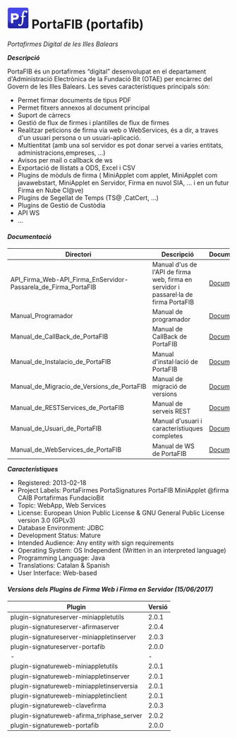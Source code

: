 # ![Logo](https://github.com/GovernIB/maven/raw/binaris/portafib/projectinfo_Attachments/icon.jpg) PortaFIB (portafib)
 *Portafirmes Digital de les Illes Balears*

***Descripció***

PortaFIB és un portafirmes “digital” desenvolupat en el departament d'Administració Electrònica de la Fundació Bit (OTAE) per encàrrec del Govern de les Illes Balears.
Les seves característiques principals són:
* Permet firmar documents de tipus PDF
* Permet fitxers annexos al document principal
* Suport de càrrecs
* Gestió de flux de firmes i plantilles de flux de firmes
* Realitzar peticions de firma via web o WebServices, és a dir, a traves d'un usuari persona o un usuari-aplicació.
* Multientitat (amb una sol servidor es pot donar servei a varies entitats, administracions,empreses, ...)
* Avisos per mail o callback de ws
* Exportació de llistats a ODS, Excel i CSV
* Plugins de mòduls de firma ( MiniApplet com applet, MiniApplet com javawebstart, MiniApplet en Servidor, Firma en nuvol SIA, ... i en un futur Firma en Nube Cl@ve)
* Plugins de Segellat de Temps (TS@ ,CatCert, ...)
* Plugins de Gestió de Custòdia
* API WS
* ...


#### ***Documentació***

Directori | Descripció | Documentació
------------ | ------------- | -------------
API_Firma_Web-API_Firma_EnServidor-Passarela_de_Firma_PortaFIB | Manual d'us de l'API de firma web, firma en servidor i passarel·la de firma PortaFIB | [Documenatció](./doc/API_Firma_Web-API_Firma_EnServidor-Passarela_de_Firma_PortaFIB.odt)
Manual_Programador | Manual de programador | [Documenatció](./doc/Manual_Programador.odt)
Manual_de_CallBack_de_PortaFIB | Manual de CallBack de PortaFIB | [Documenatció](./doc/Manual_de_CallBack_de_PortaFIB.odt)
Manual_de_Instalacio_de_PortaFIB | Manual d'instal·lació de PortaFIB | [Documenatció](./doc/Manual_de_Instalacio_de_PortaFIB.odt)
Manual_de_Migracio_de_Versions_de_PortaFIB | Manual de migració de versions | [Documenatció](./doc/Manual_de_Migracio_de_Versions_de_PortaFIB.odt)
Manual_de_RESTServices_de_PortaFIB | Manual de serveis REST | [Documenatció](./doc/Manual_de_RESTServices_de_PortaFIB.odt)
Manual_de_Usuari_de_PortaFIB | Manual d'usuari i característiuques completes | [Documenatció](./doc/Manual_de_Usuari_de_PortaFIB.odt)
Manual_de_WebServices_de_PortaFIB | Manual de WS de PortaFIB | [Documenatció](./doc/Manual_de_WebServices_de_PortaFIB.odt)

***Característiques***

* Registered: 2013-02-18 
* Project Labels: PortaFirmes  PortaSignatures  PortaFIB  MiniApplet @firma  CAIB  Portafirmas  FundacioBit  
* Topic: WebApp, Web Services
* License: European Union Public License & GNU General Public License version 3.0 (GPLv3)
* Database Environment:  JDBC
* Development Status: Mature
* Intended Audience:  Any entity with sign requirements
* Operating System:  OS Independent (Written in an interpreted language)
* Programming Language:  Java
* Translations: Catalan & Spanish
* User Interface: Web-based





#### ***Versions dels Plugins de Firma Web i Firma en Servidor (15/06/2017)***

| Plugin  | Versió |
| ------------- | ------------- |
| plugin-signatureserver-miniappletutils | 2.0.1  |
| plugin-signatureserver-afirmaserver | 2.0.4 |
| plugin-signatureserver-miniappletinserver | 2.0.3 |
| plugin-signatureserver-portafib | 2.0.0 |
| - | - |
| plugin-signatureweb-miniappletutils | 2.0.1 |
| plugin-signatureweb-miniappletinserver | 2.0.1 |
| plugin-signatureweb-miniappletinserversia | 2.0.1 |
| plugin-signatureweb-miniappletinclient | 2.0.1 |
| plugin-signatureweb-clavefirma | 2.0.3 |
| plugin-signatureweb-afirma_triphase_server | 2.0.2 |
| plugin-signatureweb-portafib | 2.0.0 |

